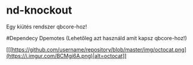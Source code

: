 # nd-knockout
Egy kiütés rendszer qbcore-hoz!


#Dependecy
Dpemotes (Lehetőleg azt használd amit kapsz qbcore-hoz!)

[[[https://github.com/username/repository/blob/master/img/octocat.png](https://i.imgur.com/BCMgi6A.png)|alt=octocat]]

